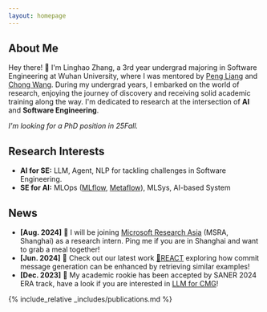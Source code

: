 ```yaml
---
layout: homepage
---
```


## About Me

Hey there! 👋 I'm Linghao Zhang, a 3rd year undergrad majoring in Software Engineering at Wuhan University, where I was mentored by [Peng Liang](https://www.researchgate.net/profile/Peng-Liang-4) and [Chong Wang](https://www.researchgate.net/profile/Chong-Wang-13). During my undergrad years, I embarked on the world of research, enjoying the journey of discovery and receiving solid academic training along the way. I'm dedicated to research at the intersection of **AI** and **Software Engineering**.

*I'm looking for a PhD position in 25Fall.*


## Research Interests

- **AI for SE:** LLM, Agent, NLP for tackling challenges in Software Engineering.
- **SE for AI:** MLOps ([MLflow](https://github.com/mlflow/mlflow), [Metaflow](https://github.com/Netflix/metaflow)), MLSys, AI-based System

## News

- **[Aug. 2024]** 🥳 I will be joining [Microsoft Research Asia](https://www.microsoft.com/en-us/research/lab/microsoft-research-asia/) (MSRA, Shanghai) as a research intern. Ping me if you are in Shanghai and want to grab a meal together!
- **[Jun. 2024]** 🧐 Check out our latest work [🔎REACT](https://arxiv.org/abs/2406.05514) exploring how commit message generation can be enhanced by retrieving similar examples!
- **[Dec. 2023]** 🤠 My academic rookie has been accepted by SANER 2024 ERA track, have a look if you are interested in [LLM for CMG](https://ieeexplore.ieee.org/document/10589767)!
 
{% include_relative _includes/publications.md %}

